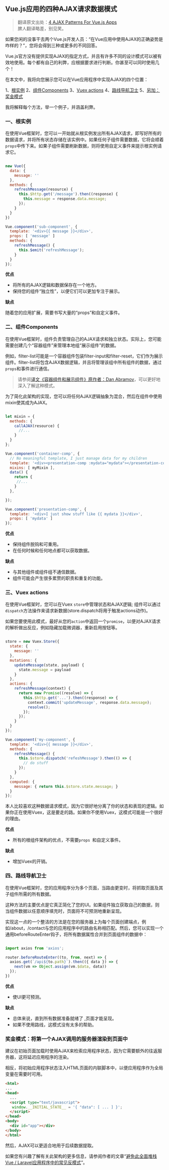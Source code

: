 ## Vue.js应用的四种AJAX请求数据模式

>翻译原文出处：[4 AJAX Patterns For Vue.js Apps](https://vuejsdevelopers.com/2017/08/28/vue-js-ajax-recipes/)  
脾人翻译略差，别见笑。

如果您闲的没事干去两个Vue.js开发人员：“在Vue应用中使用AJAX的正确姿势是咋样的？”，您将会得到三种或更多的不同回答。

Vue.js官方没有提供实现AJAX的指定方式，并且有许多不同的设计模式可以被有效地使用。每个都有自己的利弊，应根据要求进行判断。你甚至可以同时使用几个！

在本文中，我将向您展示您可以在Vue应用程序中实现AJAX的四个位置：

1、[根实例](#根实例)
2、[组件Components](#组件Components)
3、[Vuex actions](#Vuex-actions)
4、[路线导航卫士](#路线导航卫士)
5、[另加：奖金模式]()

我将解释每个方法，举一个例子，并涵盖利弊。

### 一、根实例

在使用Vue框架时，您可以一开始就从根实例发出所有AJAX请求，即写好所有的数据请求，并将所有状态存储在该实例中。如果任何子组件需要数据，它将会顺着`props`中传下来。如果子组件需要刷新数据，则将使用自定义事件来提示根实例请求它。

```js

new Vue({
  data: {
    message: ''
  },
  methods: {
    refreshMessage(resource) {
      this.$http.get('/message').then((response) {
        this.message = response.data.message;
      });
    }
  }
})

Vue.component('sub-component', {
  template: '<div>{{ message }}</div>',
  props: [ 'message' ]
  methods: {
    refreshMessage() {
      this.$emit('refreshMessage');
    }
  }
});

```

__优点__

* 将所有的AJAX逻辑和数据保存在一个地方。
* 保持您的组件“独立性”，以便它们可以更加专注于展示。

__缺点__

随着您的应用扩展，需要书写大量的“props”和自定义事件。

### 二、组件Components

在使用Vue框架时，组件负责管理自己的AJAX请求和独立状态。实际上，您可能需要创建几个“容器组件”来管理本地组“展示组件”的数据。

例如，filter-list可能是一个容器组件包装filter-input和filter-reset，它们作为展示组件。filter-list将包含AJAX数据逻辑，并且将管理该组中所有组件的数据，通过`props`和事件进行通信。

>请参阅[译文《容器组件和展示组件》原作者：Dan Abramov](http://www.jianshu.com/p/6fa2b21f5df3)，可以更好地深入了解这种模式。

为了简化此架构的实现，您可以将任何AJAX逻辑抽象为混合，然后在组件中使用mixin使其成为AJAX。

```js

let mixin = {
  methods: {
    callAJAX(resource) {
      //...
    }
  }
};

Vue.component('container-comp', {
  // No meaningful template, I just manage data for my children
  template: '<div><presentation-comp :mydata="mydata"></presentation-comp></div>', 
  mixins: [ myMixin ],
  data() {
    return {
     //... 
    }
  },

});

Vue.component('presentation-comp', {
  template: '<div>I just show stuff like {{ mydata }}</div>',
  props: [ 'mydata' ]
});

```

__优点__

* 保持组件脱钩和可重用。
* 在任何时候和任何地点都可以获取数据。

__缺点__

* 与其他组件或组件组不通信数据。
* 组件可能会产生很多累赘的职责和重复的功能。

### 三、Vuex actions

在使用Vue框架时，您可以在Vuex `store`中管理状态和AJAX逻辑; 组件可以通过`dispatch`方法操作来请求新数据(store.dispatch将用于触发actions动作)。

如果您要使用此模式，最好从您的`action`中返回一个`promise`，以便对AJAX请求的解析做出反应，例如隐藏加载微调器，重新启用按钮等。

```js

store = new Vuex.Store({
  state: {
    message: ''
  },
  mutations: {
    updateMessage(state, payload) {
      state.message = payload
    }
  },
  actions: {
    refreshMessage(context) {
      return new Promise((resolve) => {
        this.$http.get('...').then((response) => {
          context.commit('updateMessage', response.data.message);
          resolve();
        });
      });
    }
  }
});

Vue.component('my-component', {
  template: '<div>{{ message }}</div>',
  methods: {
    refreshMessage() {
      this.$store.dispatch('refeshMessage').then(() => {
        // do stuff
      });
    }
  },
  computed: {
    message: { return this.$store.state.message; }
  }
});

```


本人比较喜欢这种数据请求模式，因为它很好地分离了你的状态和表现的逻辑。如果你正在使用Vuex，这是要走的路。如果你不使用Vuex，这模式可能是一个很好的理由。

__优点__

* 所有的根组件架构的优点，不需要`props `和自定义事件。

__缺点__

* 增加Vuex的开销。


### 四、路线导航卫士

在使用Vue框架时，您的应用程序分为多个页面，当路由更变时，将抓取页面及其子组件所需的所有数据。

这种方法的主要优点是它真正简化了您的UI。如果组件独立获取自己的数据，则当组件数据以任意顺序填充时，页面将不可预测地重新呈现。

实现这一点的一个整洁的方法是在您的服务器上为每个页面创建端点，例如/about，/contact与您的应用程序中的路由名称相匹配。然后，您可以实现一个通用beforeRouteEnter钩子，将所有数据属性合并到页面组件的数据中：


```js

import axios from 'axios';

router.beforeRouteEnter((to, from, next) => {
  axios.get(`/api${to.path}`).then(({ data }) => {
    next(vm => Object.assign(vm.$data, data))
  });
})

```


__优点__

* 使UI更可预测。

__缺点__

* 总体来说，直到所有数据准备就绪了 ,页面才能呈现。
* 如果不使用路线，这模式没有太多的帮助。

### 奖金模式：将第一个AJAX调用的服务器渲染到页面中

建议在初始页面加载时使用AJAX来检索应用程序状态，因为它需要额外的往返服务器，这将延迟应用程序的渲染。

相反，将初始应用程序状态注入HTML页面的内联脚本中，以便应用程序作为全局变量在需要时可用。

```html
<html>
...
<head>
  ...
  <script type="text/javascript">
   window.__INITIAL_STATE__ = '{ "data": [ ... ] }';
  </script>
</head>
<body>
  <div id="app"></div>
</body>
</html>

```

然后，AJAX可以更适合地用于后续数据提取。

如果您有兴趣了解有关此架构的更多信息，请参阅作者的文章“[避免此全面堆栈Vue / Laravel应用程序中的常见反模式](https://vuejsdevelopers.com/2017/08/06/vue-js-laravel-full-stack-ajax/)”。
